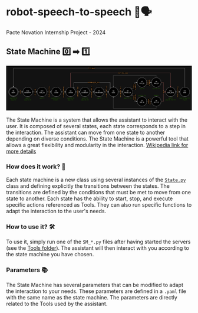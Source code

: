 # robot-speech-to-speech 🤖🗣️
Pacte Novation Internship Project - 2024

## State Machine 0️⃣ ➡️ 1️⃣

<div style="text-align:center"><img src=SM_example.png/></div>

The State Machine is a system that allows the assistant to interact with the user. It is composed of several states, each state corresponds to a step in the interaction. The assistant can move from one state to another depending on diverse conditions. The State Machine is a powerful tool that allows a great flexibility and modularity in the interaction. [Wikipedia link for more details](https://en.wikipedia.org/wiki/Finite-state_machine)

### How does it work? 🤔
Each state machine is a new class using several instances of the [```State.py```](State.py) class and defining explicitly the transitions between the states. The transitions are defined by the conditions that must be met to move from one state to another. Each state has the ability to start, stop, and execute specific actions referenced as Tools. They can also run specific functions to adapt the interaction to the user's needs.

### How to use it? 🛠️
To use it, simply run one of the ```SM_*.py``` files after having started the servers (see the [Tools folder](../Tools/)). The assistant will then interact with you according to the state machine you have chosen.

### Parameters 📚
The State Machine has several parameters that can be modified to adapt the interaction to your needs. These parameters are defined in a ```.yaml``` file with the same name as the state machine. The parameters are directly related to the Tools used by the assistant.